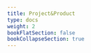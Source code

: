 ```yaml
---
title: Project&Product
type: docs
weight: 2
bookFlatSection: false
bookCollapseSection: true
---
```


